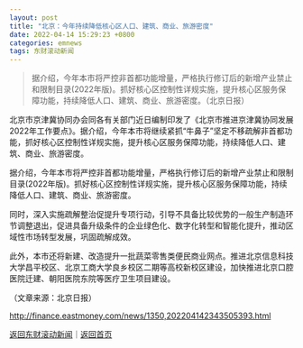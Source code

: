 ```yaml
---
layout: post
title: "北京：今年持续降低核心区人口、建筑、商业、旅游密度"
date: 2022-04-14 15:29:23 +0800
categories: emnews
tags: 东财滚动新闻
---
```

> 据介绍，今年本市将严控非首都功能增量，严格执行修订后的新增产业禁止和限制目录(2022年版)。抓好核心区控制性详规实施，提升核心区服务保障功能，持续降低人口、建筑、商业、旅游密度。（北京日报）

<p>北京市京津冀协同办会同各有关部门近日编制印发了《北京市推进京津冀协同发展2022年工作要点》。据介绍，今年本市将继续紧抓“牛鼻子”坚定不移疏解非首都功能，抓好核心区控制性详规实施，提升核心区服务保障功能，持续降低人口、建筑、商业、旅游密度。</p>
 <p>据介绍，今年本市将严控非首都功能增量，严格执行修订后的新增产业禁止和限制目录(2022年版)。抓好核心区控制性详规实施，提升核心区服务保障功能，持续降低人口、建筑、商业、旅游密度。</p>
 <p>同时，深入实施疏解整治促提升专项行动，引导不具备比较优势的一般生产制造环节调整退出，促进具备升级条件的企业绿色化、数字化转型和智能化提升，推动区域性市场转型发展，巩固疏解成效。</p>
 <p>此外，本市还将新建、改造提升一批蔬菜零售类便民商业网点。推进北京信息科技大学昌平校区、北京工商大学良乡校区二期等高校新校区建设，加快推进北京口腔医院迁建、朝阳医院东院等医疗卫生项目建设。</p><p class="em_media">（文章来源：北京日报）</p>

<http://finance.eastmoney.com/news/1350,202204142343505393.html>

[返回东财滚动新闻](//finews.withounder.com/emnews/)｜[返回首页](//finews.withounder.com/)